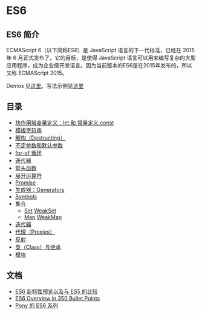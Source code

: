 # ES6
## ES6 简介
ECMAScript 6（以下简称ES6）是 JavaScript 语言的下一代标准，已经在 2015 年 6 月正式发布了。它的目标，是使得 JavaScript 语言可以用来编写复杂的大型应用程序，成为企业级开发语言。因为当前版本的ES6是在2015年发布的，所以又称 ECMAScript 2015。

Demos 见[这里](https://github.com/iamjoel/front-end-demos/tree/master/demos/es6)。写法示例见[这里](overview.md)

## 目录
* [块作用域变量定义：let 和 常量定义 const](let-and-const.md)
* [模板字符串](template-string.md)
* [解构（Destructing）](destructing.md)
* [不定参数和默认参数](rest-parameters-and-defaults.md)
* [for-of 循环](for-of.md)
* [迭代器](iterator.md)
* [箭头函数](arrow-function.md)
* [展开运算符](https://developer.mozilla.org/zh-CN/docs/Web/JavaScript/Reference/Operators/Spread_operator)
* [Promise](https://ponyfoo.com/articles/es6-promises-in-depth)
* [生成器：Generators](generator.md)
* [Symbols](https://ponyfoo.com/articles/es6-symbols-in-depth)
* 集合
  * [Set](https://developer.mozilla.org/zh-CN/docs/Web/JavaScript/Reference/Global_Objects/Set) [WeakSet](https://developer.mozilla.org/zh-CN/docs/Web/JavaScript/Reference/Global_Objects/WeakSet)
  * [Map](https://developer.mozilla.org/zh-CN/docs/Web/JavaScript/Reference/Global_Objects/Map) [WeakMap](https://developer.mozilla.org/zh-CN/docs/Web/JavaScript/Reference/Global_Objects/WeakMap)
* [迭代器](https://ponyfoo.com/articles/es6-iterators-in-depth)
* [代理（Proxies）](proxy.md)
* [反射](reflect.md)
* [类（Class）与继承](https://ponyfoo.com/articles/es6-classes-in-depth)
* [模块](modules.md)

## 文档
* [ES6 新特性预览以及与 ES5 的比较](http://es6-features.org/)
* [ES6 Overview in 350 Bullet Points](https://ponyfoo.com/articles/es6)
* [Pony 的 ES6 系列](https://ponyfoo.com/articles/tagged/es6)
